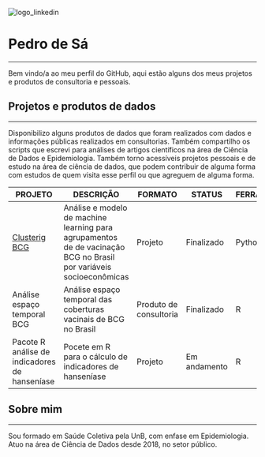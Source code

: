 
![logo_linkedin](https://user-images.githubusercontent.com/51037452/226083852-5a5c39b4-d75b-4c4b-887a-cf14b7424070.png)

# Pedro de Sá
---

Bem vindo/a ao meu perfil do GitHub, aqui estão alguns dos meus projetos e produtos de consultoria e pessoais.

## Projetos e produtos de dados
---
Disponibilizo alguns produtos de dados que foram realizados com dados e informações públicas realizados em consultorias.
Também compartilho os scripts que escrevi para análises de artigos científicos na área de Ciência de Dados e Epidemiologia.
Também torno acessíveis projetos pessoais e de estudo na área de ciência de dados, que podem contribuir de alguma forma com estudos de quem visita esse perfil ou que agreguem de alguma forma.

| **PROJETO** | **DESCRIÇÃO** | **FORMATO** | **STATUS** | **FERRAMENTA** |
| --- | --- | --- | --- | --- |
| [Clusterig BCG](https://github.com/pedrodesa/machine_learning_geo_segmentation_BCG-coverage) | Análise e modelo de machine learning para agrupamentos de de vacinação BCG no Brasil por variáveis socioeconômicas | Projeto | Finalizado | Python |
| Análise espaço temporal BCG | Análise espaço temporal das coberturas vacinais de BCG no Brasil | Produto de consultoria | Finalizado | R |
| Pacote R análise de indicadores de hanseníase | Pocete em R para o cálculo de indicadores de hanseníase | Projeto | Em andamento | R |


## Sobre mim
---
Sou formado em Saúde Coletiva pela UnB, com enfase em Epidemiologia. Atuo na área de Ciência de Dados desde 2018, no setor público. 
